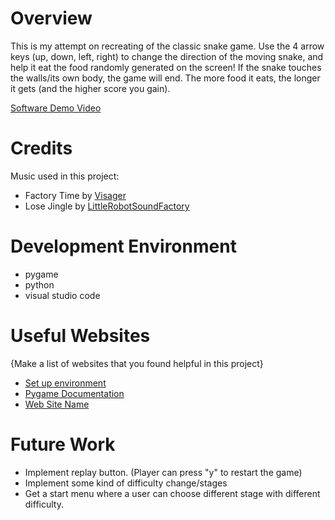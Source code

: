 # Overview

This is my attempt on recreating of the classic snake game. Use the 4 arrow keys (up, down, left, right) to change the direction of the moving snake, and help it eat the food randomly generated on the screen! If the snake touches the walls/its own body, the game will end. The more food it eats, the longer it gets (and the higher score you gain). 


[Software Demo Video](https://youtu.be/_gLMUikyvYw)

# Credits 

Music used in this project: 
- Factory Time by [Visager](https://freemusicarchive.org/music/Visager/Songs_From_An_Unmade_World_2)
- Lose Jingle by [LittleRobotSoundFactory](https://freesound.org/people/LittleRobotSoundFactory/)

# Development Environment

- pygame
- python
- visual studio code 

# Useful Websites

{Make a list of websites that you found helpful in this project}
* [Set up environment](https://www.pygame.org/wiki/GettingStarted)
* [Pygame Documentation](https://www.pygame.org/docs/)
* [Web Site Name](http://url.link.goes.here)

# Future Work

* Implement replay button. (Player can press "y" to restart the game) 
* Implement some kind of difficulty change/stages 
* Get a start menu where a user can choose different stage with different difficulty. 
